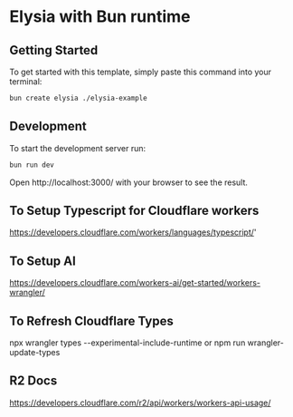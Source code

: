 # Elysia with Bun runtime

## Getting Started
To get started with this template, simply paste this command into your terminal:
```bash
bun create elysia ./elysia-example
```

## Development
To start the development server run:
```bash
bun run dev
```

Open http://localhost:3000/ with your browser to see the result.

## To Setup Typescript for Cloudflare workers
https://developers.cloudflare.com/workers/languages/typescript/'

## To Setup AI
https://developers.cloudflare.com/workers-ai/get-started/workers-wrangler/

## To Refresh Cloudflare Types
npx wrangler types --experimental-include-runtime
or
npm run wrangler-update-types


## R2 Docs
https://developers.cloudflare.com/r2/api/workers/workers-api-usage/
